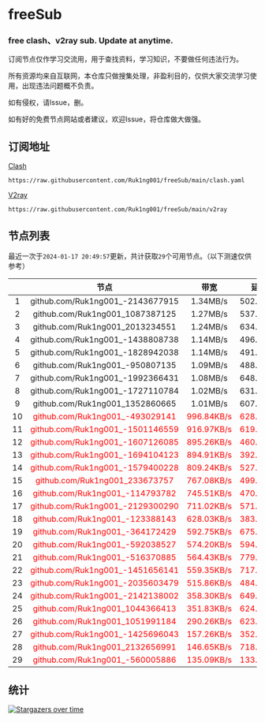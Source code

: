 # freeSub
### free clash、v2ray sub. Update at anytime.

订阅节点仅作学习交流用，用于查找资料，学习知识，不要做任何违法行为。

所有资源均来自互联网，本仓库只做搜集处理，非盈利目的，仅供大家交流学习使用，出现违法问题概不负责。

如有侵权，请Issue，删。

如有好的免费节点网站或者建议，欢迎Issue，将仓库做大做强。

## 订阅地址
[Clash](https://raw.githubusercontent.com/Ruk1ng001/freeSub/main/clash.yaml)
```
https://raw.githubusercontent.com/Ruk1ng001/freeSub/main/clash.yaml
```
[V2ray](https://raw.githubusercontent.com/Ruk1ng001/freeSub/main/v2ray)
```
https://raw.githubusercontent.com/Ruk1ng001/freeSub/main/v2ray
```

## 节点列表

最近一次于`2024-01-17 20:49:57`更新，共计获取`29`个可用节点。（以下测速仅供参考）

|  | 节点 | 带宽 | 延迟 |
|:-:|:--:|:--:|:--:|
 | 1 | github.com/Ruk1ng001_-2143677915 | 1.34MB/s | 502.00ms |
 | 2 | github.com/Ruk1ng001_1087387125 | 1.27MB/s | 537.00ms |
 | 3 | github.com/Ruk1ng001_2013234551 | 1.24MB/s | 634.00ms |
 | 4 | github.com/Ruk1ng001_-1438808738 | 1.14MB/s | 496.00ms |
 | 5 | github.com/Ruk1ng001_-1828942038 | 1.14MB/s | 491.00ms |
 | 6 | github.com/Ruk1ng001_-950807135 | 1.09MB/s | 488.00ms |
 | 7 | github.com/Ruk1ng001_-1992366431 | 1.08MB/s | 648.00ms |
 | 8 | github.com/Ruk1ng001_-1727110784 | 1.02MB/s | 631.00ms |
 | 9 | github.com/Ruk1ng001_1352860665 | 1.01MB/s | 607.00ms |
 | 10 | <font color=red>github.com/Ruk1ng001_-493029141</font> | <font color=red>996.84KB/s</font> | <font color=red>628.00ms</font> |
 | 11 | <font color=red>github.com/Ruk1ng001_-1501146559</font> | <font color=red>916.97KB/s</font> | <font color=red>619.00ms</font> |
 | 12 | <font color=red>github.com/Ruk1ng001_-1607126085</font> | <font color=red>895.26KB/s</font> | <font color=red>460.00ms</font> |
 | 13 | <font color=red>github.com/Ruk1ng001_-1694104123</font> | <font color=red>894.91KB/s</font> | <font color=red>392.00ms</font> |
 | 14 | <font color=red>github.com/Ruk1ng001_-1579400228</font> | <font color=red>809.24KB/s</font> | <font color=red>527.00ms</font> |
 | 15 | <font color=red>github.com/Ruk1ng001_233673757</font> | <font color=red>767.08KB/s</font> | <font color=red>499.00ms</font> |
 | 16 | <font color=red>github.com/Ruk1ng001_-114793782</font> | <font color=red>745.51KB/s</font> | <font color=red>470.00ms</font> |
 | 17 | <font color=red>github.com/Ruk1ng001_-2129300290</font> | <font color=red>711.02KB/s</font> | <font color=red>571.00ms</font> |
 | 18 | <font color=red>github.com/Ruk1ng001_-123388143</font> | <font color=red>628.03KB/s</font> | <font color=red>383.00ms</font> |
 | 19 | <font color=red>github.com/Ruk1ng001_-364172429</font> | <font color=red>592.75KB/s</font> | <font color=red>675.00ms</font> |
 | 20 | <font color=red>github.com/Ruk1ng001_-592038527</font> | <font color=red>574.20KB/s</font> | <font color=red>594.00ms</font> |
 | 21 | <font color=red>github.com/Ruk1ng001_-516370885</font> | <font color=red>564.43KB/s</font> | <font color=red>779.00ms</font> |
 | 22 | <font color=red>github.com/Ruk1ng001_-1451656141</font> | <font color=red>559.35KB/s</font> | <font color=red>717.00ms</font> |
 | 23 | <font color=red>github.com/Ruk1ng001_-2035603479</font> | <font color=red>515.86KB/s</font> | <font color=red>484.00ms</font> |
 | 24 | <font color=red>github.com/Ruk1ng001_-2142138002</font> | <font color=red>358.30KB/s</font> | <font color=red>649.00ms</font> |
 | 25 | <font color=red>github.com/Ruk1ng001_1044366413</font> | <font color=red>351.83KB/s</font> | <font color=red>624.00ms</font> |
 | 26 | <font color=red>github.com/Ruk1ng001_1051991184</font> | <font color=red>290.26KB/s</font> | <font color=red>623.00ms</font> |
 | 27 | <font color=red>github.com/Ruk1ng001_-1425696043</font> | <font color=red>157.26KB/s</font> | <font color=red>352.00ms</font> |
 | 28 | <font color=red>github.com/Ruk1ng001_2132656991</font> | <font color=red>146.65KB/s</font> | <font color=red>718.00ms</font> |
 | 29 | <font color=red>github.com/Ruk1ng001_-560005886</font> | <font color=red>135.09KB/s</font> | <font color=red>133.00ms</font> |


## 统计

[![Stargazers over time](https://starchart.cc/Ruk1ng001/freeSub.svg)](https://starchart.cc/Ruk1ng001/freeSub)
